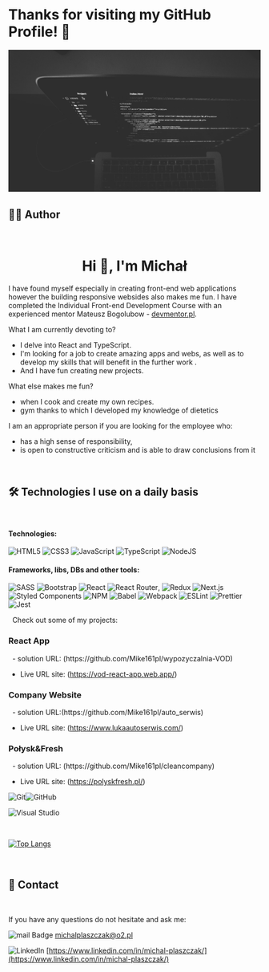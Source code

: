 # Thanks for visiting my GitHub Profile! 👏
![code](./nate-grant-QQ9LainS6tI-unsplash.jpg)

## 🙋‍♂️ Author 
&nbsp;

<h1 align="center">Hi 👋, I'm Michał</h1>

I have found myself especially in creating front-end web applications however the building responsive websides also makes me fun. I have completed the Individual Front-end Development Course with an experienced mentor Mateusz Bogolubow - [devmentor.pl](devmentor.pl).

What I am currently devoting to?

- I delve into React and TypeScript.
- I'm looking for a job to create amazing apps and webs, as well as to develop my skills that will benefit in the further work .
- And I have fun creating new projects.

What else makes me fun?

- when I cook and create my own recipes.
- gym thanks to which I developed my knowledge of dietetics

I am an appropriate person if you are looking for the employee who:

- has a high sense of responsibility,
- is open to constructive criticism and is able to draw conclusions from it

&nbsp;

##  🛠️ Technologies I use on a daily basis 

&nbsp;

#### Technologies: <br>
![HTML5](https://img.shields.io/badge/html5-%23E34F26.svg?style=for-the-badge&logo=html5&logoColor=white)
![CSS3](https://img.shields.io/badge/css3-%231572B6.svg?style=for-the-badge&logo=css3&logoColor=white)
![JavaScript](https://img.shields.io/badge/javascript-%23323330.svg?style=for-the-badge&logo=javascript&logoColor=%23F7DF1E)
![TypeScript](https://img.shields.io/badge/typescript-%23007ACC.svg?style=for-the-badge&logo=typescript&logoColor=white)
![NodeJS](https://img.shields.io/badge/node.js-6DA55F?style=for-the-badge&logo=node.js&logoColor=white)
#### Frameworks, libs, DBs and other tools: <br>
![SASS](https://img.shields.io/badge/SASS-hotpink.svg?style=for-the-badge&logo=SASS&logoColor=white)
![Bootstrap](https://img.shields.io/badge/bootstrap-%23563D7C.svg?style=for-the-badge&logo=bootstrap&logoColor=white)
![React](https://img.shields.io/badge/react-%2320232a.svg?style=for-the-badge&logo=react&logoColor=%2361DAFB)
![React Router](https://img.shields.io/badge/React_Router-CA4245?style=for-the-badge&logo=react-router&logoColor=white), 
![Redux](https://img.shields.io/badge/redux-%23593d88.svg?style=for-the-badge&logo=redux&logoColor=white)
![Next.js](https://img.shields.io/badge/next.js-000000?style=for-the-badge&logo=nextdotjs&logoColor=white)
![Styled Components](https://img.shields.io/badge/styled--components-DB7093?style=for-the-badge&logo=styled-components&logoColor=white)
![NPM](https://img.shields.io/badge/NPM-%23000000.svg?style=for-the-badge&logo=npm&logoColor=white)
![Babel](https://img.shields.io/badge/Babel-F9DC3e?style=for-the-badge&logo=babel&logoColor=black)
![Webpack](https://img.shields.io/badge/webpack-%238DD6F9.svg?style=for-the-badge&logo=webpack&logoColor=black)
![ESLint](https://img.shields.io/badge/eslint-3A33D1?style=for-the-badge&logo=eslint&logoColor=white)
![Prettier](https://img.shields.io/badge/prettier-1A2C34?style=for-the-badge&logo=prettier&logoColor=F7BA3E)
![Jest](https://img.shields.io/badge/-jest-%23C21325?style=for-the-badge&logo=jest&logoColor=white)


&nbsp;
Check out some of my projects:
&nbsp;

<h3>React App</h3>
&nbsp;
- solution URL: (https://github.com/Mike161pl/wypozyczalnia-VOD)

- Live URL site: (https://vod-react-app.web.app/)
&nbsp;
<h3>Company Website</h3>
&nbsp;
- solution URL:(https://github.com/Mike161pl/auto_serwis)

- Live URL site:  (https://www.lukaautoserwis.com/)
&nbsp;
<h3>Połysk&Fresh</h3>
&nbsp;
- solution URL: (https://github.com/Mike161pl/cleancompany)
  
- Live URL site: (https://polyskfresh.pl/)
&nbsp;

![Git](https://img.shields.io/badge/git-%23F05033.svg?style=for-the-badge&logo=git&logoColor=white)![GitHub](https://img.shields.io/badge/github-%23121011.svg?style=for-the-badge&logo=github&logoColor=white)

![Visual Studio](https://img.shields.io/badge/Visual%20Studio-5C2D91.svg?style=for-the-badge&logo=visual-studio&logoColor=white)






&nbsp;

[![Top Langs](https://github-readme-stats.vercel.app/api/top-langs/?username=Mike161pl&layout=compact)](https://github.com/Mike161pl/github-readme-stats)

&nbsp;
## 💬 Contact

&nbsp;

If you have any questions do not hesitate and ask me:

![mail Badge](https://img.shields.io/badge/-mail-c14438?style=for-the-badge&logo=Gmail&logoColor=white)    michalplaszczak@o2.pl

![LinkedIn](https://img.shields.io/badge/-LinkedIn-blue?style=for-the-badge&logo=Linkedin&logoColor=white)   [https://www.linkedin.com/in/michal-plaszczak/](https://www.linkedin.com/in/michal-plaszczak/)
